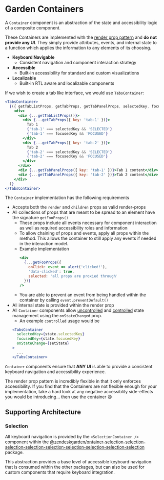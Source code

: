 # Garden Containers

A `Container` component is an abstraction of the state and accessibility logic of a composite component.

These Containers are implemented with the [render prop pattern](https://reactjs.org/docs/render-props.html) and **do not provide any UI**. They simply provide attributes, events, and internal state to a function which applies the information to any elements of its choosing.

* **Keyboard Navigable**
  * Consistent navigation and component interaction strategy
* **Accessible**
  * Built-in accessibility for standard and custom visualizations
* **Localizable**
  * Built-in RTL aware and localizable components

If we wish to create a tab like interface, we would use `TabsContainer`:

```jsx
<TabsContainer>
  {({ getTabListProps, getTabProps, getTabPanelProps, selectedKey, focusedKey }) => (
    <div>
      <div {...getTabListProps()}>
        <div {...getTabProps({ key: 'tab-1' })}>
          Tab 1
          {'tab-1' === selectedKey && 'SELECTED'}
          {'tab-1' === focusedKey && 'FOCUSED'}
        </div>
        <div {...getTabProps({ key: 'tab-2' })}>
          Tab 2
          {'tab-2' === selectedKey && 'SELECTED'}
          {'tab-2' === focusedKey && 'FOCUSED'}
        </div>
      </div>
      <div {...getTabPanelProps({ key: 'tab-1' })}>Tab 1 content</div>
      <div {...getTabPanelProps({ key: 'tab-2' })}>Tab 2 content</div>
    </div>
  )}
</TabsContainer>
```

The `Container` implementation has the following requirements

* Accepts both the `render` and `children` props as valid render-props
* All collections of props that are meant to be spread to an element have the signature `getFooProps()`
  * These props include all events necessary for component interaction as well as required accessibility roles and information
  * To allow chaining of props and events, apply all props within the method. This allows the container to still apply any events if needed in the interaction model.
  * Example implementation
    ```jsx
    <div
      {...getFooProps({
        onClick: event => alert('clicked!'),
        'data-clicked': true,
        selected: 'all props are proxied through'
      })}
    />
    ```
  * You are able to prevent an event from being handled within the container by calling `event.preventDefault()`
* All internal state is provided within the render prop
* All `Container` components allow [uncontrolled](https://reactjs.org/docs/uncontrolled-components.html) and [controlled](https://reactjs.org/docs/forms.html#controlled-components) state management using the `onStateChanged` prop.
  * An example `controlled` usage would be
  ```jsx
  <TabsContainer
    selectedKey={state.selectedKey}
    focusedKey={state.focusedKey}
    onStateChange={setState}
  >
    ...
  </TabsContainer>
  ```

`Container` components ensure that **ANY UI** is able to provide a consistent keyboard navigation and accessibility experience.

The render prop pattern is incredibly flexible in that it only enforces accessibility. If you find that the Containers are not flexible enough for your implementation, take a hard look at any negative accessiblity side-effects you would be introducing... then use the container :smile:

## Supporting Architecture

### Selection

All keyboard navigation is provided by the `<SelectionContainer />` component within the [@zendeskgarden/ontainer-selection-selection-selection-selection-selection-selection-selection-selection-selection](../packages/selection) package.

This abstraction provides a base level of accessible keyboard navigation that is consumed within the other packages, but can also be used for custom components that require keyboard integration.
